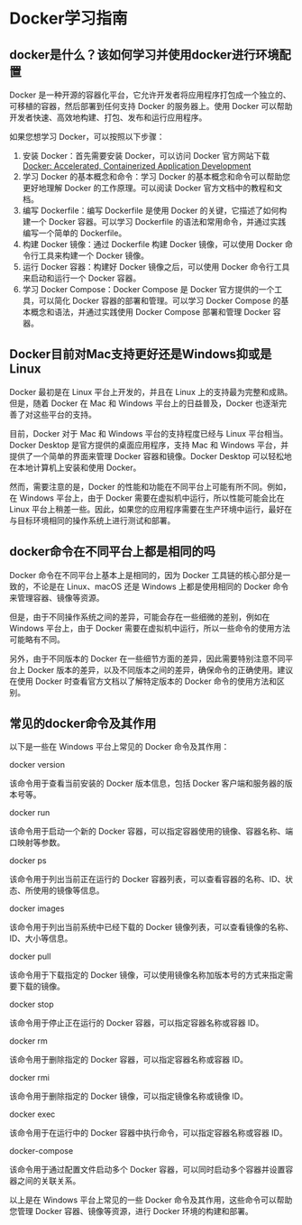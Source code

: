 # Docker学习指南

## docker是什么？该如何学习并使用docker进行环境配置

Docker 是一种开源的容器化平台，它允许开发者将应用程序打包成一个独立的、可移植的容器，然后部署到任何支持 Docker 的服务器上。使用 Docker 可以帮助开发者快速、高效地构建、打包、发布和运行应用程序。

如果您想学习 Docker，可以按照以下步骤：

1. 安装 Docker：首先需要安装 Docker，可以访问 Docker 官方网站下载[Docker: Accelerated, Containerized Application Development](https://www.docker.com/)
2. 学习 Docker 的基本概念和命令：学习 Docker 的基本概念和命令可以帮助您更好地理解 Docker 的工作原理。可以阅读 Docker 官方文档中的教程和文档。
3. 编写 Dockerfile：编写 Dockerfile 是使用 Docker 的关键，它描述了如何构建一个 Docker 容器。可以学习 Dockerfile 的语法和常用命令，并通过实践编写一个简单的 Dockerfile。
4. 构建 Docker 镜像：通过 Dockerfile 构建 Docker 镜像，可以使用 Docker 命令行工具来构建一个 Docker 镜像。
5. 运行 Docker 容器：构建好 Docker 镜像之后，可以使用 Docker 命令行工具来启动和运行一个 Docker 容器。
6. 学习 Docker Compose：Docker Compose 是 Docker 官方提供的一个工具，可以简化 Docker 容器的部署和管理。可以学习 Docker Compose 的基本概念和语法，并通过实践使用 Docker Compose 部署和管理 Docker 容器。



## Docker目前对Mac支持更好还是Windows抑或是Linux



Docker 最初是在 Linux 平台上开发的，并且在 Linux 上的支持最为完整和成熟。但是，随着 Docker 在 Mac 和 Windows 平台上的日益普及，Docker 也逐渐完善了对这些平台的支持。

目前，Docker 对于 Mac 和 Windows 平台的支持程度已经与 Linux 平台相当。Docker Desktop 是官方提供的桌面应用程序，支持 Mac 和 Windows 平台，并提供了一个简单的界面来管理 Docker 容器和镜像。Docker Desktop 可以轻松地在本地计算机上安装和使用 Docker。

然而，需要注意的是，Docker 的性能和功能在不同平台上可能有所不同。例如，在 Windows 平台上，由于 Docker 需要在虚拟机中运行，所以性能可能会比在 Linux 平台上稍差一些。因此，如果您的应用程序需要在生产环境中运行，最好在与目标环境相同的操作系统上进行测试和部署。



## docker命令在不同平台上都是相同的吗

Docker 命令在不同平台上基本上是相同的，因为 Docker 工具链的核心部分是一致的，不论是在 Linux、macOS 还是 Windows 上都是使用相同的 Docker 命令来管理容器、镜像等资源。

但是，由于不同操作系统之间的差异，可能会存在一些细微的差别，例如在 Windows 平台上，由于 Docker 需要在虚拟机中运行，所以一些命令的使用方法可能略有不同。

另外，由于不同版本的 Docker 在一些细节方面的差异，因此需要特别注意不同平台上 Docker 版本的差异，以及不同版本之间的差异，确保命令的正确使用。建议在使用 Docker 时查看官方文档以了解特定版本的 Docker 命令的使用方法和区别。



## 常见的docker命令及其作用

以下是一些在 Windows 平台上常见的 Docker 命令及其作用：

docker version

该命令用于查看当前安装的 Docker 版本信息，包括 Docker 客户端和服务器的版本号等。

docker run

该命令用于启动一个新的 Docker 容器，可以指定容器使用的镜像、容器名称、端口映射等参数。

docker ps

该命令用于列出当前正在运行的 Docker 容器列表，可以查看容器的名称、ID、状态、所使用的镜像等信息。

docker images

该命令用于列出当前系统中已经下载的 Docker 镜像列表，可以查看镜像的名称、ID、大小等信息。

docker pull

该命令用于下载指定的 Docker 镜像，可以使用镜像名称加版本号的方式来指定需要下载的镜像。

docker stop

该命令用于停止正在运行的 Docker 容器，可以指定容器名称或容器 ID。

docker rm

该命令用于删除指定的 Docker 容器，可以指定容器名称或容器 ID。

docker rmi

该命令用于删除指定的 Docker 镜像，可以指定镜像名称或镜像 ID。

docker exec

该命令用于在运行中的 Docker 容器中执行命令，可以指定容器名称或容器 ID。

docker-compose

该命令用于通过配置文件启动多个 Docker 容器，可以同时启动多个容器并设置容器之间的关联关系。

以上是在 Windows 平台上常见的一些 Docker 命令及其作用，这些命令可以帮助您管理 Docker 容器、镜像等资源，进行 Docker 环境的构建和部署。